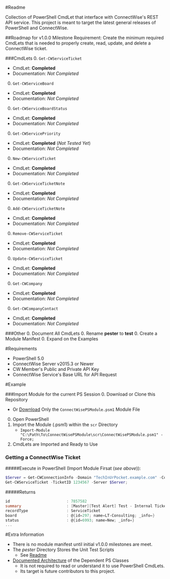 #Readme  

Collection of PowerShell CmdLet that interface with ConnectWise's REST API service. This project is meant to target the latest general releases of PowerShell and ConnectWise.

##Roadmap for v1.0.0 
Milestone Requirement: Create the minimum required CmdLets that is needed to properly create, read, update, and delete a ConnectWise ticket. 

###CmdLets
0. `Get-CWServiceTicket`
  - CmdLet: **Completed**
  - Documentation: *Not Completed*
0. `Get-CWServiceBoard`
  - CmdLet: **Completed**
  - Documentation: *Not Completed*
0. `Get-CWServiceBoardStatus`
  - CmdLet: **Completed**
  - Documentation: *Not Completed*
0. `Get-CWServicePriority`
  - CmdLet: **Completed** (*Not Tested Yet*)
  - Documentation: *Not Completed*
0. `New-CWServiceTicket`
  - CmdLet: **Completed**
  - Documentation: *Not Completed*
0. `Get-CWServiceTicketNote`
  - CmdLet: **Completed**
  - Documentation: *Not Completed*
0. `Add-CWServiceTicketNote`
  - CmdLet: **Completed**
  - Documentation: *Not Completed*
0. `Remove-CWServiceTicket`
  - CmdLet: **Completed**
  - Documentation: *Not Completed*
0. `Update-CWServiceTicket`
  - CmdLet: **Completed**
  - Documentation: *Not Completed*
0. `Get-CWCompany`
  - CmdLet: **Completed**
  - Documentation: *Not Completed*
0. `Get-CWCompanyContact`
  - CmdLet: **Completed**
  - Documentation: *Not Completed*
        
###Other
0. Document All CmdLets
0. Rename **pester** to **test**
0. Create a Module Manifest
0. Expand on the Examples
        
#Requirements

- PowerShell 5.0
- ConnectWise Server v2015.3 or Newer
- CW Member's Public and Private API Key
- ConnectWise Service's Base URL for API Request

#Example

###Import Module for the current PS Session
0. Download or Clone this Repository
   -  Or [Download](https://github.com/sgtoj/ConnectWisePSModule/tree/master/src) Only the  `ConnectWisePSModule.psm1` Module File
0. Open PowerShell
0. Import the Module (.psm1) within the `scr` Directory
   - `Import-Module "C:\Path\To\ConnectWisePSModule\scr\ConnectWisePSModule.psm1" -Force;`
0. CmdLets are Imported and Ready to Use

### Getting a ConnectWise Ticket

#####Execute in PowerShell (Import Module Firsat (*see above*)):
```powershell
$Server = Get-CWConnectionInfo -Domain "TechInUrPocket.example.com" -CompanyName "TechInUrPocket" -PublicKey 'Pub1icK3yH3r3' -PrivateKey 'Pri@t3K3yH3r3';`
Get-CWServiceTicket -TicketID 1234567 -Server $Server;
```
#####Returns
```powershell
id                         : 7857582
summary                    : [Master][Test Alert] Test - Internal Ticket for Testing for LabTech Consulting
recordType                 : ServiceTicket
board                      : @{id=297; name=LT-Consulting; _info=}
status                     : @{id=6993; name=New; _info=}
... 
```


#Extra Information
- There is no module manifest until initial v1.0.0 milestones are meet. 
- The *pester* Directory Stores the Unit Test Scripts
  - See [Readme](https://github.com/sgtoj/ConnectWisePSModule/tree/master/pester)
- [Documented Architecture](https://github.com/sgtoj/ConnectWisePSModule/blob/master/doc/ClassArchitectures.md) of the Dependent PS Classes
  - It is not required to read or understand it to use PowerShell CmdLets.
  - Its target is future contributors to this project.
